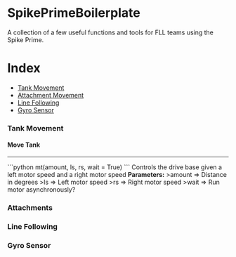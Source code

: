# SpikePrimeBoilerplate
A collection of a few useful functions and tools for FLL teams using the Spike Prime.
  
# Index
  - [Tank Movement](#tank-movement)
  - [Attachment Movement](#attachments)
  - [Line Following](#line-following)
  - [Gyro Sensor](#gyro-sensor)
  
### Tank Movement

<h4>Move Tank</h4>  
<hr>
```python
mt(amount, ls, rs, wait = True)
```
Controls the drive base given a left motor speed and a right motor speed  
<b>Parameters:</b>  
>amount => Distance in degrees  
>ls => Left motor speed  
>rs => Right motor speed  
>wait => Run motor asynchronously?  

### Attachments

### Line Following

### Gyro Sensor

